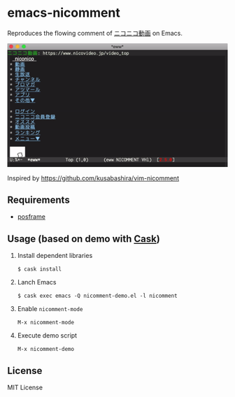 emacs-nicomment
===============

Reproduces the flowing comment of [ニコニコ動画](https://www.nicovideo.jp) on Emacs.

![nicomment.gif](images/nicomment-demo.gif)

Inspired by https://github.com/kusabashira/vim-nicomment

Requirements
---------------

- [posframe](https://github.com/tumashu/posframe)

Usage (based on demo with [Cask](https://cask.readthedocs.io/en/latest/))
---------------

1. Install dependent libraries

    ```sh-session
    $ cask install
    ```
  
1. Lanch Emacs

    ```sh-session
    $ cask exec emacs -Q nicomment-demo.el -l nicomment
    ```
    
1. Enable `nicomment-mode`

    ```
    M-x nicomment-mode
    ```
    
1. Execute demo script

    ```
    M-x nicomment-demo
    ```
    
License
---------------

MIT License
